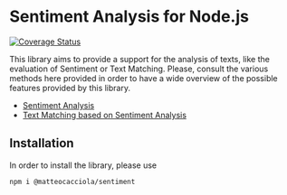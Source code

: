 # Sentiment Analysis for Node.js

[![Coverage Status](https://coveralls.io/repos/github/matteocacciola/sentiment/badge.svg?branch=v1.0.1)](https://coveralls.io/github/matteocacciola/sentiment?branch=v1.0.1)

This library aims to provide a support for the analysis of texts, like the evaluation of Sentiment or Text Matching.
Please, consult the various methods here provided in order to have a wide overview of the possible features provided
by this library.

- [Sentiment Analysis](./docs/sentiment.md)
- [Text Matching based on Sentiment Analysis](./docs/matching.md)

## Installation
In order to install the library, please use
```
npm i @matteocacciola/sentiment
```

